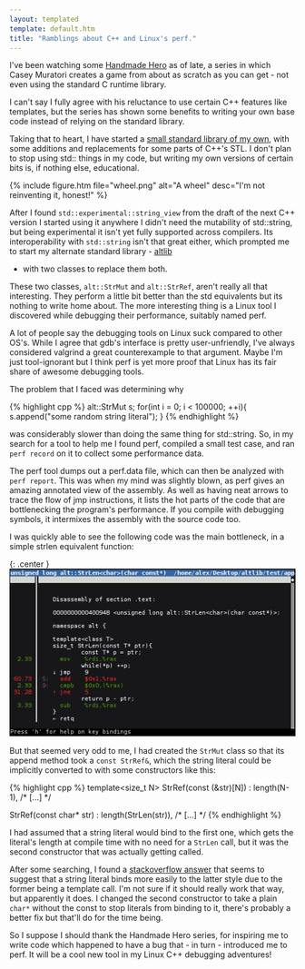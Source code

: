 ```yaml
---
layout: templated
template: default.htm
title: "Ramblings about C++ and Linux's perf."
---
```


I've been watching some [Handmade Hero](https://handmadehero.org/) as of late, a series in which Casey
Muratori creates a game from about as scratch as you can get - not even using
the standard C runtime library.

I can't say I fully agree with his reluctance to use certain C++ features like
templates, but the series has shown some benefits to writing your own base code 
instead of relying on the standard library.

Taking that to heart, I have started a
[small standard library of my own](https://github.com/baines/altlib), with
some additions and replacements for some parts of C++'s STL. I don't plan to
stop using std:: things in my code, but writing my own versions of certain bits
is, if nothing else, educational.

{% include figure.htm file="wheel.png" alt="A wheel" desc="I'm not reinventing it, honest!" %}

After I found `std::experimental::string_view` from the draft of the next C++
version I started using it anywhere I didn't need the mutability of std::string,
but being experimental it isn't yet fully supported across compilers. Its
interoperability with `std::string` isn't that great either, which prompted me to
start my alternate standard library - [altlib](https://github.com/baines/altlib)
 - with two classes to replace them both.

These two classes, `alt::StrMut` and `alt::StrRef`, aren't really all that 
interesting. They perform a little bit better than the std equivalents but its
nothing to write home about. The more interesting thing is a Linux tool I
discovered while debugging their performance, suitably named perf.

A lot of people say the debugging tools on Linux suck compared to other OS's.
While I agree that gdb's interface is pretty user-unfriendly, I've always
considered valgrind a great counterexample to that argument. Maybe I'm just
tool-ignorant but I think perf is yet more proof that Linux has its fair share
of awesome debugging tools.

The problem that I faced was determining why

{% highlight cpp %}
alt::StrMut s;
for(int i = 0; i < 100000; ++i){
	s.append("some random string literal");
}
{% endhighlight %}

was considerably slower than doing the same thing for std::string.
So, in my search for a tool to help me I found perf, compiled a small test case,
and ran `perf record` on it to collect some performance data.

The perf tool dumps out a perf.data file, which can then be analyzed with `perf
report`. This was when my mind was slightly blown, as perf gives an amazing 
annotated view of the assembly. As well as having neat arrows to trace the flow
of jmp instructions, it lists the hot parts of the code that are bottlenecking
the program's performance. If you compile with debugging symbols, it intermixes
the assembly with the source code too.

I was quickly able to see the following code was the main bottleneck, in a
simple strlen equivalent function:

{: .center }
![Linux's perf utility in action](/img/perf.png)

But that seemed very odd to me, I had created the `StrMut` class so that its
append method took a `const StrRef&`, which the string literal could be implicitly
converted to with some constructors like this:

{% highlight cpp %}
template<size_t N>
StrRef(const (&str)[N]) : length(N-1), /* [...] */

StrRef(const char* str) : length(StrLen(str)), /* [...] */
{% endhighlight %}

I had assumed that a string literal would bind to the first one, which gets the
literal's length at compile time with no need for a `StrLen` call, but it was the
second constructor that was actually getting called.

After some searching, I found a [stackoverflow answer](https://stackoverflow.com/a/26725089)
that seems to suggest that a string literal binds more easily to the latter 
style due to the former being a template call. I'm not sure if it should really
work that way, but apparently it does. I changed the second constructor to take
a plain `char*` without the const to stop literals from binding to it, there's
probably a better fix but that'll do for the time being.

So I suppose I should thank the Handmade Hero series, for inspiring me to write 
code which happened to have a bug that - in turn - introduced me to perf. It
will be a cool new tool in my Linux C++ debugging adventures!

